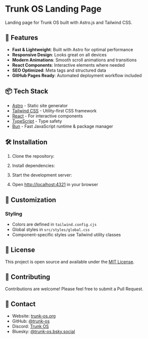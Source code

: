 # Trunk OS Landing Page

Landing page for Trunk OS built with Astro.js and Tailwind CSS.

## 🚀 Features

- **Fast & Lightweight**: Built with Astro for optimal performance
- **Responsive Design**: Looks great on all devices
- **Modern Animations**: Smooth scroll animations and transitions
- **React Components**: Interactive elements where needed
- **SEO Optimized**: Meta tags and structured data
- **GitHub Pages Ready**: Automated deployment workflow included

## 📦 Tech Stack

- [Astro](https://astro.build/) - Static site generator
- [Tailwind CSS](https://tailwindcss.com/) - Utility-first CSS framework
- [React](https://reactjs.org/) - For interactive components
- [TypeScript](https://www.typescriptlang.org/) - Type safety
- [Bun](https://bun.sh/) - Fast JavaScript runtime & package manager

## 🛠️ Installation

1. Clone the repository:

2. Install dependencies:

3. Start the development server:

4. Open [http://localhost:4321](http://localhost:4321) in your browser

## 📝 Customization

### Styling
- Colors are defined in `tailwind.config.cjs`
- Global styles in `src/styles/global.css`
- Component-specific styles use Tailwind utility classes

## 📄 License

This project is open source and available under the [MIT License](LICENSE).

## 🤝 Contributing

Contributions are welcome! Please feel free to submit a Pull Request.

## 📧 Contact

- Website: [trunk-os.org](https://trunk-os.org)
- GitHub: [@trunk-os](https://github.com/trunk-os)
- Discord: [Trunk OS](https://discord.gg/ZyV9DPrcpF)
- Bluesky: [@trunk-os.bsky.social](https://bsky.app/profile/trunk-os.bsky.social)
